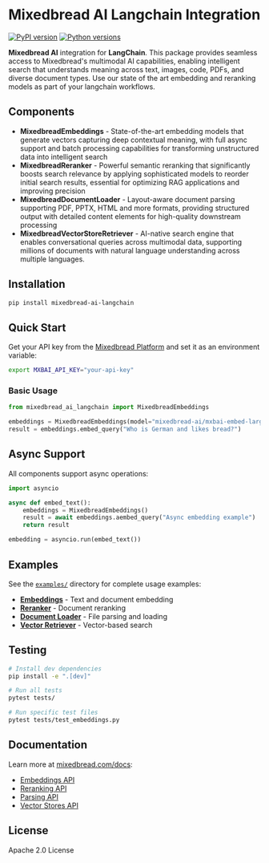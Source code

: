 # Mixedbread AI Langchain Integration

[![PyPI version](https://badge.fury.io/py/mixedbread-ai-langchain.svg)](https://badge.fury.io/py/mixedbread-ai-langchain)
[![Python versions](https://img.shields.io/pypi/pyversions/mixedbread-ai-langchain.svg)](https://pypi.org/project/mixedbread-ai-langchain/)

**Mixedbread AI** integration for **LangChain**. This package provides seamless access to Mixedbread's multimodal AI capabilities, enabling intelligent search that understands meaning across text, images, code, PDFs, and diverse document types. Use our state of the art embedding and reranking models as part of your langchain workflows.

## Components

- **MixedbreadEmbeddings** - State-of-the-art embedding models that generate vectors capturing deep contextual meaning, with full async support and batch processing capabilities for transforming unstructured data into intelligent search
- **MixedbreadReranker** - Powerful semantic reranking that significantly boosts search relevance by applying sophisticated models to reorder initial search results, essential for optimizing RAG applications and improving precision
- **MixedbreadDocumentLoader** - Layout-aware document parsing supporting PDF, PPTX, HTML and more formats, providing structured output with detailed content elements for high-quality downstream processing
- **MixedbreadVectorStoreRetriever** - AI-native search engine that enables conversational queries across multimodal data, supporting millions of documents with natural language understanding across multiple languages.

## Installation

```bash
pip install mixedbread-ai-langchain
```

## Quick Start

Get your API key from the [Mixedbread Platform](https://www.platform.mixedbread.com/) and set it as an environment variable:

```bash
export MXBAI_API_KEY="your-api-key"
```

### Basic Usage

```python
from mixedbread_ai_langchain import MixedbreadEmbeddings

embeddings = MixedbreadEmbeddings(model="mixedbread-ai/mxbai-embed-large-v1")
result = embeddings.embed_query("Who is German and likes bread?")
```

## Async Support

All components support async operations:

```python
import asyncio

async def embed_text():
    embeddings = MixedbreadEmbeddings()
    result = await embeddings.aembed_query("Async embedding example")
    return result

embedding = asyncio.run(embed_text())
```

## Examples

See the [`examples/`](./examples/) directory for complete usage examples:

- **[Embeddings](https://github.com/mixedbread-ai/mixedbread-ai-langchain/blob/main/examples/embeddings_example.py)** - Text and document embedding
- **[Reranker](https://github.com/mixedbread-ai/mixedbread-ai-langchain/blob/main/examples/reranker_example.py)** - Document reranking
- **[Document Loader](https://github.com/mixedbread-ai/mixedbread-ai-langchain/blob/main/examples/document_loader_example.py)** - File parsing and loading
- **[Vector Retriever](https://github.com/mixedbread-ai/mixedbread-ai-langchain/blob/main/examples/retriever_example.py)** - Vector-based search

## Testing

```bash
# Install dev dependencies
pip install -e ".[dev]"

# Run all tests
pytest tests/

# Run specific test files
pytest tests/test_embeddings.py
```

## Documentation

Learn more at [mixedbread.com/docs](https://www.mixedbread.com/docs):

- [Embeddings API](https://www.mixedbread.com/docs/embeddings/overview)
- [Reranking API](https://www.mixedbread.com/docs/reranking/overview)
- [Parsing API](https://www.mixedbread.com/docs/parsing/overview)
- [Vector Stores API](https://www.mixedbread.com/docs/vector-stores/overview)

## License

Apache 2.0 License
